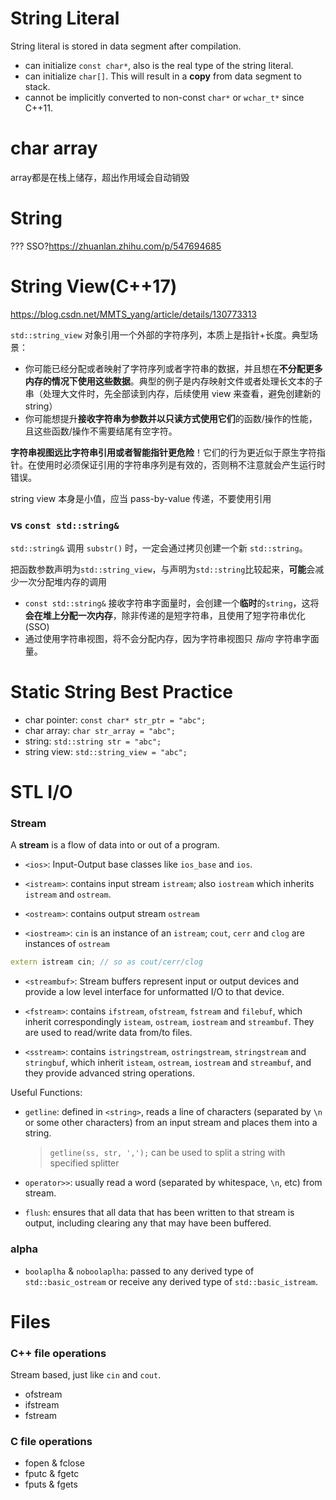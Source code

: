 # String Literal

String literal is stored in data segment after compilation. 

- can initialize `const char*`, also is the real type of the string literal.
- can initialize `char[]`. This will result in a **copy** from data segment to stack.
- cannot be implicitly converted to non-const `char*` or `wchar_t*` since C++11.



# char array

array都是在栈上储存，超出作用域会自动销毁



# String

??? SSO?https://zhuanlan.zhihu.com/p/547694685



# String View(C++17)

https://blog.csdn.net/MMTS_yang/article/details/130773313

`std::string_view` 对象引用一个外部的字符序列，本质上是指针+长度。典型场景：

- 你可能已经分配或者映射了字符序列或者字符串的数据，并且想在**不分配更多内存的情况下使用这些数据**。典型的例子是内存映射文件或者处理长文本的子串（处理大文件时，先全部读到内存，后续使用 view 来查看，避免创建新的 string）
- 你可能想提升**接收字符串为参数并以只读方式使用它们**的函数/操作的性能，且这些函数/操作不需要结尾有空字符。

**字符串视图远比字符串引用或者智能指针更危险**！它们的行为更近似于原生字符指针。在使用时必须保证引用的字符串序列是有效的，否则稍不注意就会产生运行时错误。

string view 本身是小值，应当 pass-by-value 传递，不要使用引用

### vs `const std::string&`

`std::string&` 调用 `substr()` 时，一定会通过拷贝创建一个新 `std::string`。

把函数参数声明为`std::string_view`，与声明为`std::string`比较起来，**可能**会减少一次分配堆内存的调用

- `const std::string&` 接收字符串字面量时，会创建一个**临时**的`string`，这将**会在堆上分配一次内存**，除非传递的是短字符串，且使用了短字符串优化(SSO)
- 通过使用字符串视图，将不会分配内存，因为字符串视图只 *指向* 字符串字面量。



# Static String Best Practice

- char pointer: `const char* str_ptr = "abc";`
- char array: `char str_array = "abc";`
- string: `std::string str = "abc";`
- string view: `std::string_view = "abc";`





# STL I/O

### Stream

A **stream** is a flow of data into or out of a program.

- `<ios>`: Input-Output base classes like `ios_base` and `ios`.

- `<istream>`: contains input stream `istream`; also `iostream` which inherits `istream` and `ostream`.

- `<ostream>`: contains output stream `ostream`

- `<iostream>`: `cin` is an instance of an `istream`; `cout`, `cerr` and `clog` are instances of `ostream`

 ```c++
extern istream cin; // so as cout/cerr/clog
 ```

- `<streambuf>`: Stream buffers represent input or output devices and provide a low level interface for unformatted I/O to that device.

- `<fstream>`: contains `ifstream`, `ofstream`, `fstream` and `filebuf`, which inherit correspondingly `isteam`, `ostream`, `iostream` and `streambuf`. They are used to read/write data from/to files.

- `<sstream>`: contains `istringstream`, `ostringstream`, `stringstream` and `stringbuf`, which inherit `isteam`, `ostream`, `iostream` and `streambuf`, and they provide advanced string operations.

Useful Functions: 

- `getline`: defined in `<string>`, reads a line of characters (separated by `\n` or some other characters) from an input stream and places them into a string.

  > `getline(ss, str, ',');` can be used to split a string with specified splitter

- `operator>>`: usually read a word (separated by whitespace, `\n`, etc) from stream.

- `flush`: ensures that all data that has been written to that stream is output, including clearing any that may have been buffered.

### alpha

- `boolaplha` & `noboolaplha`: passed to any derived type of `std::basic_ostream` or receive any derived type of `std::basic_istream`. 





# Files

### C++ file operations

Stream based, just like `cin` and `cout`.

- ofstream
- ifstream
- fstream

### C file operations

- fopen & fclose
- fputc & fgetc
- fputs & fgets